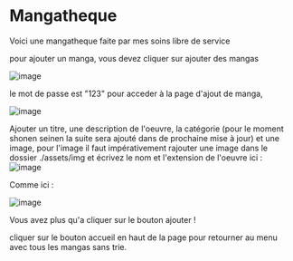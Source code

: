 # Mangatheque

Voici une mangatheque faite par mes soins libre de service

pour ajouter un manga, vous devez cliquer sur ajouter des mangas


![image](https://user-images.githubusercontent.com/84856220/122433518-98c4a400-cf96-11eb-969d-76dc0e2d48d0.png)


le mot de passe est "123" pour acceder à la page d'ajout de manga,


![image](https://user-images.githubusercontent.com/84856220/122433724-c4e02500-cf96-11eb-9192-3e534f54163c.png)

Ajouter un titre, une description de l'oeuvre, la catégorie (pour le moment shonen seinen la suite sera ajouté dans de prochaine mise à jour)
et une image, pour l'image il faut impérativement rajouter une image dans le dossier ./assets/img 
et écrivez le nom et l'extension de l'oeuvre ici :
![image](https://user-images.githubusercontent.com/84856220/122434042-0bce1a80-cf97-11eb-8dc1-2ead6de2dfd6.png)

Comme ici : 

![image](https://user-images.githubusercontent.com/84856220/122434112-1983a000-cf97-11eb-84bc-0204ae61baa3.png)


Vous avez plus qu'a cliquer sur le bouton ajouter !

cliquer sur le bouton accueil en haut de la page pour retourner au menu avec tous les mangas sans trie.
